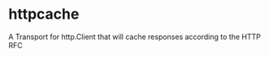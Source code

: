 httpcache
=========

A Transport for http.Client that will cache responses according to the HTTP RFC